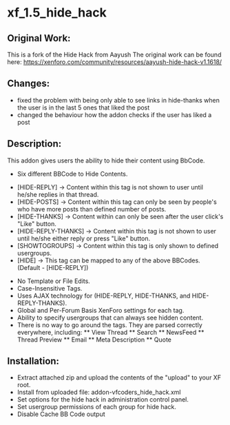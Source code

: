 # xf_1.5_hide_hack

## Original Work:
This is a fork of the Hide Hack from Aayush
The original work can be found here: https://xenforo.com/community/resources/aayush-hide-hack-v1.1618/

## Changes: 
- fixed the problem with being only able to see links in hide-thanks when the user is in the last 5 ones that liked the post
- changed the behaviour how the addon checks if the user has liked a post

## Description:
This addon gives users the ability to hide their content using BbCode.

* Six different BBCode to Hide Contents.
- [HIDE-REPLY] -> Content within this tag is not shown to user until he/she replies in that thread.
- [HIDE-POSTS] -> Content within this tag can only be seen by people's who have more posts than defined number of posts.
- [HIDE-THANKS] -> Content within can only be seen after the user click's "Like" button.
- [HIDE-REPLY-THANKS] -> Content within this tag is not shown to user until he/she either reply or press "Like" button.
- [SHOWTOGROUPS] -> Content within this tag is only shown to defined usergroups.
- [HIDE] -> This tag can be mapped to any of the above BBCodes. (Default - [HIDE-REPLY])

* No Template or File Edits.
* Case-Insensitive Tags.
* Uses AJAX technology for (HIDE-REPLY, HIDE-THANKS, and HIDE-REPLY-THANKS).
* Global and Per-Forum Basis XenForo settings for each tag.
* Ability to specify usergroups that can always see hidden content.
* There is no way to go around the tags. They are parsed correctly everywhere, including:
** View Thread
** Search
** NewsFeed
** Thread Preview
** Email
** Meta Description
** Quote

## Installation:
- Extract attached zip and upload the contents of the "upload" to your XF root.
- Install from uploaded file: addon-vfcoders_hide_hack.xml
- Set options for the hide hack in administration control panel.
- Set usergroup permissions of each group for hide hack.
- Disable Cache BB Code output
